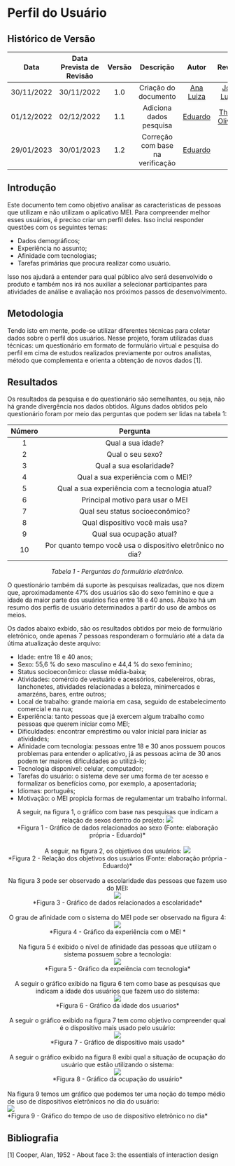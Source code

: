 # Perfil do Usuário

## <a>Histórico de Versão</a>
|Data|Data Prevista de Revisão|Versão|Descrição|Autor|Revisor|
| :----------: |:-----------:| :------: | :-----------: | :---------: |:---------: |
|30/11/2022|30/11/2022|1.0|Criação do documento| [Ana Luiza](https://github.com/AnHoff) | [João Lucas](https://github.com/HacKairos) |
|01/12/2022|02/12/2022|1.1|Adiciona dados pesquisa| [Eduardo](https://github.com/edudsan) |[Thiago Oliveira](https://github.com/Thiab394)|
| 29/01/2023 |        30/01/2023        |  1.2   | Correção com base na verificação | [Eduardo](https://github.com/edudsan) | [-](https://github.com/) |

## <a>Introdução</a>
Este documento tem como objetivo analisar as características de pessoas que utilizam e não utilizam o aplicativo MEI. Para compreender melhor esses usuários, é preciso criar um perfil deles. Isso inclui responder questões com os seguintes temas:

* Dados demográficos;
* Experiência no assunto;
* Afinidade com tecnologias;
* Tarefas primárias que procura realizar como usuário.

Isso nos ajudará a entender para qual público alvo será desenvolvido o produto e também nos irá nos auxiliar a selecionar participantes para atividades de análise e avaliação nos próximos passos de desenvolvimento.

## <a>Metodologia</a>

Tendo isto em mente, pode-se utilizar diferentes técnicas para coletar dados sobre o perfil dos usuários. Nesse projeto, foram utilizadas duas técnicas: um questionário em formato de formulário virtual e pesquisa do perfil em cima de estudos realizados previamente por outros analistas, método que complementa e orienta a obtenção de novos dados [1].

## <a>Resultados</a>
Os resultados da pesquisa e do questionário são semelhantes, ou seja, não há grande divergência nos dados obtidos. Alguns dados obtidos pelo questionário foram por meio das perguntas que podem ser lidas na tabela 1:

<Center>

|Número |                            Pergunta                          |
|:-----:| :-----------------------------------------------------------:|
|   1   |    Qual a sua idade?                                         |
|   2   |    Qual o seu sexo?                                          |
|   3   |    Qual a sua esolaridade?                                   |
|   4   |    Qual a sua experiência com o MEI?            |
|   5   |    Qual a sua experiência com a tecnologia atual?            |
|   6   |    Principal motivo para usar o MEI             |
|   7   |    Qual seu status socioeconômico?                           |
|   8   |    Qual dispositivo você mais usa?                           |
|   9   |    Qual sua ocupação atual?                                  |
|   10  |    Por quanto tempo você usa o dispositivo eletrônico no dia?|

*Tabela 1 - Perguntas do formulário eletrônico.*

 
</Center>
 
O questionário também dá suporte às pesquisas realizadas, que nos dizem que, aproximadamente 47% dos usuários são do sexo feminino e que a idade da maior parte dos usuários fica entre 18 e 40 anos. Abaixo há um resumo dos perfis de usuário determinados a partir do uso de ambos os meios.

Os dados abaixo exbido, são os resultados obtidos por meio de formulário eletrônico, onde apenas 7 pessoas responderam o formulário até a data da útima atualização deste arquivo:

* Idade: entre 18 e 40 anos;
* Sexo: 55,6 % do sexo masculino e 44,4 % do sexo feminino;
* Status socioeconômico: classe média-baixa;
* Atividades: comércio de vestuário e acessórios, cabelereiros, obras, lanchonetes, atividades relacionadas a beleza, minimercados e amarzéns, bares, entre outros;
* Local de trabalho: grande maioria em casa, seguido de estabelecimento comercial e na rua;
* Experiência: tanto pessoas que já exercem algum trabalho como pessoas que querem iniciar como MEI;
* Dificuldades: encontrar empréstimo ou valor inicial para iniciar as atividades;
* Afinidade com tecnologia: pessoas entre 18 e 30 anos possuem poucos problemas para entender o aplicativo, já as pessoas acima de 30 anos podem ter maiores dificuldades ao utilizá-lo;
* Tecnologia disponível: celular, computador;
* Tarefas do usuário: o sistema deve ser uma forma de ter acesso e formalizar os benefícios como, por exemplo, a aposentadoria;
* Idiomas: português;
* Motivação: o MEI propicia formas de regulamentar um trabalho informal.

<Center>
A seguir, na figura 1, o gráfico com base nas pesquisas que indicam a relação de sexos dentro do projeto:
<img src='./../../assets/images/Sexo.png'><br>*Figura 1 - Gráfico de dados relacionados ao sexo (Fonte: elaboração própria - Eduardo)*</img>
</Center>
<br>
<Center>
A seguir, na figura 2, os objetivos dos usuários:
<img src='./../../assets/images/Objetivos.png'><br>*Figura 2 - Relação dos objetivos dos usuários (Fonte: elaboração própria - Eduardo)*</img>
</Center>
<br>
<Center>
Na figura 3 pode ser observado a escolaridade das pessoas que fazem uso do MEI:
<br>
<img src='./../../assets/images/Escolaridade.png'><br>*Figura 3 - Gráfico de dados relacionados a escolaridade*</img>
</Center>
<br>
<Center>
O grau de afinidade com o sistema do MEI pode ser observado na figura 4:
<br>
<img src='./../../assets/images/ExperienciaSN.png'><br>*Figura 4 - Gráfico da experiência com o MEI *</img>
</Center>
<br>
<Center>
Na figura 5 é exibido o nível de afinidade das pessoas que utilizam o sistema possuem sobre a tecnologia:
<br>
<img src='./../../assets/images/ExperienciaTI.png'><br>*Figura 5 - Gráfico da expeiência com tecnologia*</img>
</Center>
<br>
<Center>
A seguir o gráfico exibido na figura 6 tem como base as pesquisas que indicam a idade dos usuários que fazem uso do sistema:
<br>
<img src='./../../assets/images/Idade.png'><br>*Figura 6 - Gráfico da idade dos usuarios*</img>
</Center>
<br>
<Center>
A seguir o gráfico exibido na figura 7 tem como objetivo compreender qual é o dispositivo mais usado pelo usuário:
<br>
<img src='./../../assets/images/dispositioUsado.png'><br>*Figura 7 - Gráfico de dispositivo mais usado*</img>
</Center>
<br>
<Center>
A seguir o gráfico exibido na figura 8 exibi qual a situação de ocupação do usuário que estão utilizando o sistema:
<br>
<img src='./../../assets/images/situacaoAtual.png'><br>*Figura 8 - Gráfico da ocupação do usuário*</img>
</Center>
<br>
Na figura 9 temos um gráfico que podemos ter uma noção do tempo médio de uso de dispositivos eletrônicos no dia do usuário:
<br>
<img src='./../../assets/images/tempoUso.png'><br>*Figura 9 - Gráfico do tempo de uso de dispositivo eletrônico no dia*</img>
</Center>
<br>


## <a>Bibliografia</a>
[1] Cooper, Alan, 1952 - About face 3: the essentials of interaction design

